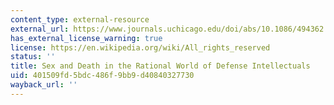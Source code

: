 ```yaml
---
content_type: external-resource
external_url: https://www.journals.uchicago.edu/doi/abs/10.1086/494362
has_external_license_warning: true
license: https://en.wikipedia.org/wiki/All_rights_reserved
status: ''
title: Sex and Death in the Rational World of Defense Intellectuals
uid: 401509fd-5bdc-486f-9bb9-d40840327730
wayback_url: ''
---
```

